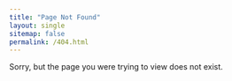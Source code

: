 ```yaml
---
title: "Page Not Found"
layout: single
sitemap: false
permalink: /404.html
---
```


Sorry, but the page you were trying to view does not exist.
